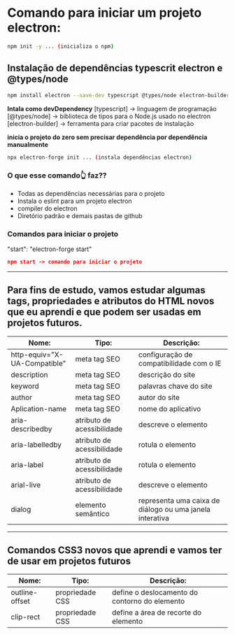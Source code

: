 # Comando para iniciar um projeto electron:

```sh
npm init -y ... (inicializa o npm)
```
## Instalação de dependências typescrit electron e @types/node
```sh
npm install electron --save-dev typescript @types/node electron-builder
```
**Intala como devDependency**
[typescript] -> linguagem de programação
[@types/node] -> biblioteca de tipos para o Node.js usado no electron
[electron-builder] -> ferramenta para criar pacotes de instalação

**inicia o projeto do zero sem precisar dependência por dependência manualmente**
```sh
npx electron-forge init ... (instala dependências electron)
``` 
### O que esse comando👆 faz??
- Todas as dependências necessárias para o projeto
- Instala o eslint para um projeto electron
- compiler do electron
- Diretório padrão e demais pastas de github

### Comandos para iniciar o projeto
<p>"start": "electron-forge start"</p>

```package.json
npm start -> comando para iniciar o projeto
```
--- 

## Para fins de estudo, vamos estudar algumas tags, propriedades e atributos do HTML novos que eu aprendi e que podem ser usadas em projetos futuros.

| Nome: | Tipo: | Descrição: |
|-------|-------|------------|
| http-equiv="X-UA-Compatible" | meta tag SEO | configuração de compatibilidade com o IE |
| description | meta tag SEO| descrição do site |
| keyword | meta tag SEO | palavras chave do site |
| author | meta tag SEO | autor do site |
| Aplication-name | meta tag SEO | nome do aplicativo |
| aria-describedby | atributo de acessibilidade | descreve o elemento |
| aria-labelledby | atributo de acessibilidade | rotula o elemento |
| aria-label | atributo de acessibilidade | rotula o elemento |
| arial-live | atributo de acessibilidade | descreve o elemento |
| dialog | elemento semântico | representa uma caixa de diálogo ou uma janela interativa |

--- 
## Comandos CSS3 novos que aprendi e vamos ter de usar em projetos futuros

| Nome: | Tipo: | Descrição: |
|-------|-------|------------|
| outline-offset | propriedade CSS | define o deslocamento do contorno do elemento |
| clip-rect | propriedade CSS | define a área de recorte do elemento |
